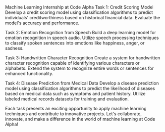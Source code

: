 Machine Learning Internship at Code Alpha
Task 1: Credit Scoring Model
Develop a credit scoring model using classification algorithms to predict individuals' creditworthiness based on historical financial data. Evaluate the model's accuracy and performance.

Task 2: Emotion Recognition from Speech
Build a deep learning model for emotion recognition in speech audio. Utilize speech processing techniques to classify spoken sentences into emotions like happiness, anger, or sadness.

Task 3: Handwritten Character Recognition
Create a system for handwritten character recognition capable of identifying various characters or alphabets. Extend the system to recognize entire words or sentences for enhanced functionality.

Task 4: Disease Prediction from Medical Data
Develop a disease prediction model using classification algorithms to predict the likelihood of diseases based on medical data such as symptoms and patient history. Utilize labeled medical records datasets for training and evaluation.

Each task presents an exciting opportunity to apply machine learning techniques and contribute to innovative projects. Let's collaborate, innovate, and make a difference in the world of machine learning at Code Alpha!
